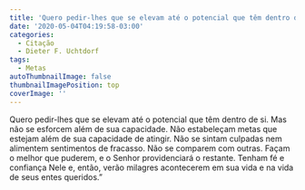 ```yaml
---
title: 'Quero pedir-lhes que se elevam até o potencial que têm dentro de si. '
date: '2020-05-04T04:19:58-03:00'
categories:
  - Citação
  - Dieter F. Uchtdorf
tags:
  - Metas
autoThumbnailImage: false
thumbnailImagePosition: top
coverImage: ''
---
```

Quero pedir-lhes que se elevam até o potencial que têm dentro de si. Mas não se esforcem além de sua capacidade. Não estabeleçam metas que estejam além de sua capacidade de atingir. Não se sintam culpadas nem alimentem sentimentos de fracasso. Não se comparem com outras. Façam o melhor que puderem, e o Senhor providenciará o restante. Tenham fé e confiança Nele e, então, verão milagres acontecerem em sua vida e na vida de seus entes queridos.”
